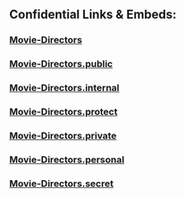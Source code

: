 



## Confidential Links & Embeds: 

### [Movie-Directors](/_Standards/bio/People/Movie-Directors.md) 

### [Movie-Directors.public](/_public/bio/People/Movie-Directors.public.md) 

### [Movie-Directors.internal](/_internal/bio/People/Movie-Directors.internal.md) 

### [Movie-Directors.protect](/_protect/bio/People/Movie-Directors.protect.md) 

### [Movie-Directors.private](/_private/bio/People/Movie-Directors.private.md) 

### [Movie-Directors.personal](/_personal/bio/People/Movie-Directors.personal.md) 

### [Movie-Directors.secret](/_secret/bio/People/Movie-Directors.secret.md)

